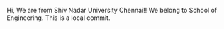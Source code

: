 Hi, We are from Shiv Nadar University Chennai!!
We belong to School of Engineering.
This is a local commit.
